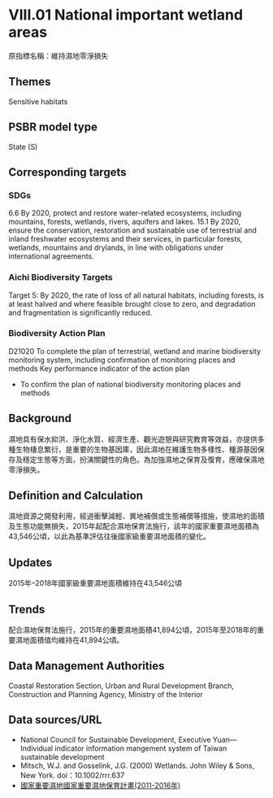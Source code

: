 # VIII.01 National important wetland areas
原指標名稱：維持濕地零淨損失

<script type="text/javascript" src="http://cdn.mathjax.org/mathjax/latest/MathJax.js?config=TeX-AMS-MML_HTMLorMML"></script>

## Themes
Sensitive habitats
## PSBR model type
State (S)
## Corresponding targets
### SDGs
6.6 By 2020, protect and restore water-related ecosystems, including mountains, forests, wetlands, rivers, aquifers and lakes. 15.1 By 2020, ensure the conservation, restoration and sustainable use of terrestrial and inland freshwater ecosystems and their services, in particular forests, wetlands, mountains and drylands, in line with obligations under international agreements.
### Aichi Biodiversity Targets
Target 5: By 2020, the rate of loss of all natural habitats, including forests, is at least halved and where feasible brought close to zero, and degradation and fragmentation is significantly reduced.
### Biodiversity Action Plan
D21020 To complete the plan of terrestrial, wetland and marine biodiversity monitoring system, including confirmation of monitoring places and methods Key performance indicator of the action plan
* To confirm the plan of national biodiversity monitoring places and methods
## Background
濕地具有保水抑洪、淨化水質、經濟生產、觀光遊憩與研究教育等效益，亦提供多種生物棲息繁衍，是重要的生物基因庫，因此濕地在維護生物多樣性、種源基因保存及穩定生態等方面，扮演關鍵性的角色。為加強濕地之保育及復育，應確保濕地零淨損失。
## Definition and Calculation
濕地資源之開發利用，經過衝擊減輕、異地補償或生態補償等措施，使濕地的面積及生態功能無損失，2015年起配合濕地保育法施行，該年的國家重要濕地面積為43,546公頃，以此為基準評估往後國家級重要濕地面積的變化。
## Updates
2015年–2018年國家級重要濕地面積維持在43,546公頃
## Trends
配合濕地保育法施行，2015年的重要濕地面積41,894公頃，2015年至2018年的重要濕地面積值均維持在41,894公頃。
## Data Management Authorities
Coastal Restoration Section, Urban and Rural Development Branch, Construction and Planning Agency, Ministry of the Interior
## Data sources/URL
* National Council for Sustainable Development, Executive Yuan— Individual indicator information mangement system of Taiwan sustainable development
* Mitsch, W.J. and Gosselink, J.G. (2000) Wetlands. John Wiley & Sons, New York. doi：10.1002/rrr.637
* [國家重要濕地國家重要濕地保育計畫(2011-2016年)](http://wetland-tw.tcd.gov.tw/WetLandWeb/landprotect.php)